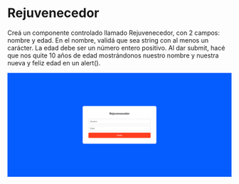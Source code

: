 
# Rejuvenecedor

Creá un componente controlado llamado Rejuvenecedor, con 2 campos: nombre y edad. En el nombre, validá que sea string con al menos un carácter. La edad debe ser un número entero positivo. Al dar submit, hacé que nos quite 10 años de edad mostrándonos nuestro nombre y nuestra nueva y feliz edad en un alert().

![Preview](https://github.com/soymilidev/FE-III/blob/main/C08/C8-DH/form_rejuvenecedor/src/assets/preview.png)

